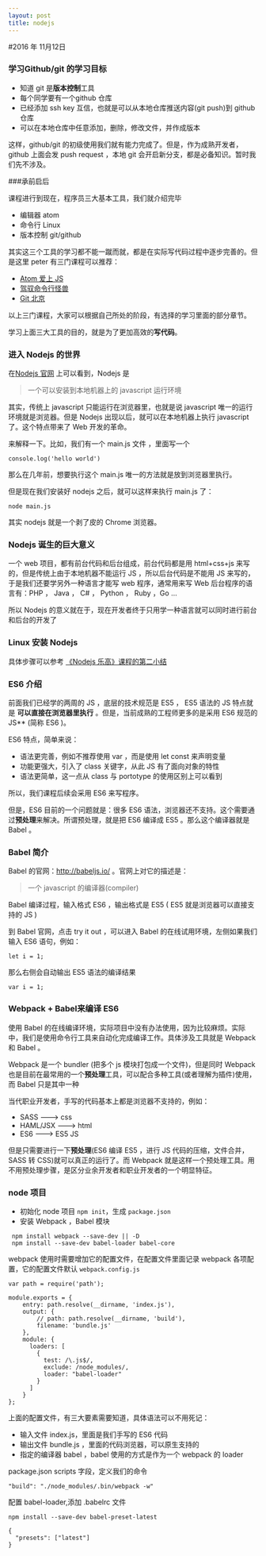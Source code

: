 ```yaml
---
layout: post
title: nodejs
---
```


#2016 年 11月12日

### 学习Github/git 的学习目标

- 知道 git 是**版本控制**工具
- 每个同学要有一个github 仓库
- 已经添加 ssh key 互信，也就是可以从本地仓库推送内容(git push)到 github 仓库
- 可以在本地仓库中任意添加，删除，修改文件，并作成版本


这样，github/git 的初级使用我们就有能力完成了。但是，作为成熟开发者，github 上面会发 push request ，本地 git 会开启新分支，都是必备知识。暂时我们先不涉及。


###承前启后

课程进行到现在，程序员三大基本工具，我们就介绍完毕

- 编辑器 atom
- 命令行 Linux
- 版本控制 git/github


其实这三个工具的学习都不能一蹴而就，都是在实际写代码过程中逐步完善的。但是这里 peter 有三门课程可以推荐：

- [Atom 爱上 JS](http://haoiqicat.com/atom-love-js)
- [驾驭命令行怪兽](http://haoiqicat.com/ride-cli-monster)
- [Git 北京](http://haoiqicat.com/gitbeijing)

以上三门课程，大家可以根据自己所处的阶段，有选择的学习里面的部分章节。


学习上面三大工具的目的，就是为了更加高效的**写代码**。


### 进入 Nodejs 的世界

在[Nodejs 官网](http://nodejs.org/) 上可以看到，Nodejs 是

> 一个可以安装到本地机器上的 javascript 运行环境

其实，传统上 javascript 只能运行在浏览器里，也就是说 javascript 唯一的运行环境就是浏览器。但是 Nodejs 出现以后，就可以在本地机器上执行 javascript 了。这个特点带来了 Web 开发的革命。

来解释一下。比如，我们有一个 main.js 文件 ，里面写一个

```
console.log('hello world')
```

那么在几年前，想要执行这个 main.js 唯一的方法就是放到浏览器里执行。

但是现在我们安装好 nodejs 之后，就可以这样来执行 main.js 了：

```
node main.js
```

其实 nodejs 就是一个剥了皮的 Chrome 浏览器。

### Nodejs 诞生的巨大意义

一个 web 项目，都有前台代码和后台组成，前台代码都是用 html+css+js 来写的，但是传统上由于本地机器不能运行 JS ，所以后台代码是不能用 JS 来写的，于是我们还要学另外一种语言才能写 web 程序，通常用来写 Web 后台程序的语言有：PHP ， Java ， C# ， Python ， Ruby ，Go ...

所以  Nodejs 的意义就在于，现在开发者终于只用学一种语言就可以同时进行前台和后台的开发了


### Linux 安装 Nodejs

具体步骤可以参考 [《Nodejs 乐高》课程的第二小结](http://haoqicat.com/nodejs-lego/1-2-nodejs-install)


### ES6 介绍

前面我们已经学的两周的 JS ，底层的技术规范是 ES5 ， ES5 语法的 JS 特点就是 **可以直接在浏览器里执行** 。但是，当前成熟的工程师更多的是采用 ES6 规范的 JS** (简称 ES6 )。

ES6 特点，简单来说：

- 语法更完善，例如不推荐使用 var ，而是使用 let const 来声明变量
- 功能更强大，引入了 class 关键字，从此 JS 有了面向对象的特性
- 语法更简单，这一点从 class 与 portotype 的使用区别上可以看到

所以，我们课程后续会采用 ES6 来写程序。

但是，ES6 目前的一个问题就是：很多 ES6 语法，浏览器还不支持。这个需要通过**预处理**来解决。所谓预处理，就是把 ES6 编译成 ES5 。那么这个编译器就是 Babel 。


### Babel 简介

Babel 的官网：http://babeljs.io/ 。官网上对它的描述是：

> 一个 javascript 的编译器(compiler)

Babel 编译过程，输入格式 ES6 ，输出格式是 ES5 ( ES5 就是浏览器可以直接支持的 JS )


到 Babel 官网，点击 try it out ，可以进入 Babel 的在线试用环境，左侧如果我们输入 ES6 语句，例如：

```
let i = 1;
```

那么右侧会自动输出 ES5 语法的编译结果

```
var i = 1;
```


### Webpack + Babel来编译 ES6

使用 Babel 的在线编译环境，实际项目中没有办法使用，因为比较麻烦。实际中，我们是使用命令行工具来自动化完成编译工作。具体涉及工具就是 Webpack 和 Babel 。

Webpack 是一个 bundler (把多个 js 模块打包成一个文件)，但是同时 Webpack 也是目前在最常用的一个**预处理**工具，可以配合多种工具(或者理解为插件)使用，而 Babel 只是其中一种

当代职业开发者，手写的代码基本上都是浏览器不支持的，例如：

- SASS ---> css
- HAML/JSX ---> html
- ES6 ---> ES5 JS

但是只需要进行一下**预处理**(ES6 编译 ES5 ，进行 JS 代码的压缩，文件合并，SASS 转 CSS)就可以真正的运行了。而 Webpack 就是这样一个预处理工具。用不用预处理步骤，是区分业余开发者和职业开发者的一个明显特征。

### node 项目

- 初始化 node 项目 `npm init`，生成 `package.json`
- 安装 Webpack ，Babel 模块

```
 npm install webpack --save-dev || -D
 npm install --save-dev babel-loader babel-core
 ```

webpack 使用时需要增加它的配置文件，在配置文件里面记录 webpack 各项配置，它的配置文件默认 `webpack.config.js`

```
var path = require('path');

module.exports = {
    entry: path.resolve(__dirname, 'index.js'),
    output: {
        // path: path.resolve(__dirname, 'build'),
        filename: 'bundle.js'
    },
    module: {
      loaders: [
        {
          test: /\.js$/,
          exclude: /node_modules/,
          loader: "babel-loader"
        }
      ]
    }
};
```

上面的配置文件，有三大要素需要知道，具体语法可以不用死记：

- 输入文件 index.js，里面是我们手写的 ES6 代码
- 输出文件 bundle.js ，里面的代码浏览器，可以原生支持的
- 指定的编译器 babel ，babel 使用的方式是作为一个 webpack 的 loader

package.json scripts 字段，定义我们的命令

```
"build": "./node_modules/.bin/webpack -w"
```

配置 babel-loader,添加 .babelrc 文件

```
npm install --save-dev babel-preset-latest

{
  "presets": ["latest"]
}
```
